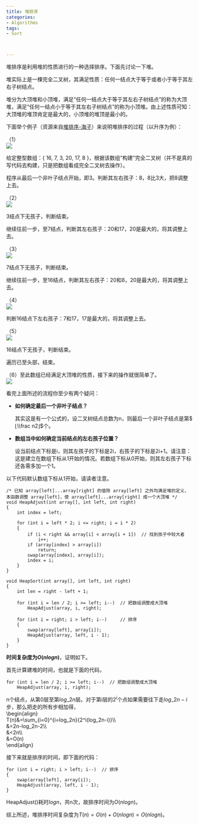 ```yaml
---
title: 堆排序
categories:
- Algorithms
tags:
- Sort



---
```

堆排序是利用堆的性质进行的一种选择排序。下面先讨论一下堆。






堆实际上是一棵完全二叉树，其满足性质：任何一结点大于等于或者小于等于其左右子树结点。

堆分为大顶堆和小顶堆，满足“任何一结点大于等于其左右子树结点”的称为大顶堆，满足“任何一结点小于等于其左右子树结点”的称为小顶堆。由上述性质可知：大顶堆的堆顶肯定是最大的，小顶堆的堆顶是最小的。

下面举个例子（资源来自[堆排序-海子](http://www.cnblogs.com/dolphin0520/archive/2011/10/06/2199741.html)）来说明堆排序的过程（以升序为例）：

（1）  
![](https://61mon.com/images/illustrations/Sort/3.jpg)

给定整型数组：{ 16, 7, 3, 20, 17, 8 }，根据该数组“构建”完全二叉树（并不是真的写代码去构建，只是把数组看成完全二叉树去操作）。

程序从最后一个非叶子结点开始，即3。判断其左右孩子：8，8比3大，把8调整上去。

（2）  
![](https://61mon.com/images/illustrations/Sort/4.jpg)

3结点下无孩子，判断结束。

继续往前一步，至7结点，判断其左右孩子：20和17，20是最大的，将其调整上去。

（3）  
![](https://61mon.com/images/illustrations/Sort/5.jpg)

7结点下无孩子，判断结束。

继续往前一步，至16结点，判断其左右孩子：20和8，20是最大的，将其调整上去。

（4）  
![](https://61mon.com/images/illustrations/Sort/6.jpg)

判断16结点下左右孩子：7和17，17是最大的，将其调整上去。

（5）  
![](https://61mon.com/images/illustrations/Sort/7.jpg)

16结点下无孩子，判断结束。

遍历已至头部，结束。

（6）至此数组已经满足大顶堆的性质，接下来的操作就很简单了。  
![](https://61mon.com/images/illustrations/Sort/8.jpg)

看完上面所述的流程你至少有两个疑问：

*   **如何确定最后一个非叶子结点？**
    
    其实这是有一个公式的，设二叉树结点总数为n，则最后一个非叶子结点是第$⌊\\frac n2⌋$个。
    
*   **数组当中如何确定当前结点的左右孩子位置？**
    
    设当前结点下标是i，则其左孩子的下标是2i，右孩子的下标是2i+1。请注意：这是建立在数组下标从1开始的情况。若数组下标从0开始，则其左右孩子下标还各需多加一个1。
    

以下代码默认数组下标从1开始，请读者注意。

    /* 已知 array[left]...array[right] 的值除 array[left] 之外均满足堆的定义，
    本函数调整 array[left]，使 array[left]...array[right] 成一个大顶堆 */
    void HeapAdjust(int array[], int left, int right)
    {
        int index = left;
      
        for (int i = left * 2; i <= right; i = i * 2)
        {
            if (i < right && array[i] < array[i + 1])  // 找到孩子中较大者
                i++;
            if (array[index] > array[i])
                return;
            swap(array[index], array[i]);
            index = i;
        }
    }
    
    void HeapSort(int array[], int left, int right)
    {
        int len = right - left + 1;
      
        for (int i = len / 2; i >= left; i--)  // 把数组调整成大顶堆
            HeapAdjust(array, i, right);
      
        for (int i = right; i > left; i--)     // 排序
        {
            swap(array[left], array[i]);
            HeapAdjust(array, left, i - 1);
        }
    }

**时间复杂度为$O(nlogn)$**，证明如下。

首先计算建堆的时间，也就是下面的代码，

    for (int i = len / 2; i >= left; i--)  // 把数组调整成大顶堆
        HeapAdjust(array, i, right);

n个结点，从第0层至第$log\_2n$层。对于第i层的$2^i$个点如果需要往下走$log\_2n-i$步，那么把走的所有步相加得，  
\\begin{align}  
T(n)&=\\sum_{i=0}^{i=log\_2n}{2^i(log\_2n-i)}\\\  
&=2n-log_2n-2\\\  
&<2n\\\  
&=O(n)  
\\end{align}  


接下来就是排序的时间，即下面的代码：

    for (int i = right; i > left; i--)  // 排序
    {
        swap(array[left], array[i]);
        HeapAdjust(array, left, i - 1);
    }

HeapAdjust()耗时$logn$，共n次，故排序时间为$O(nlogn)$。

综上所述，堆排序时间复杂度为$T(n)=O(n)+O(nlogn)=O(nlogn)$。

  

